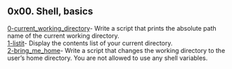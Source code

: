 ## 0x00. Shell, basics
[0-current_working_directory](https://github.com/dailyheal/alx-system_engineering-devops/blob/master/0x00-shell_basics/0-current_working_directory)- Write a script that prints the absolute path name of the current working directory.<br />
[1-listit](https://github.com/dailyheal/alx-system_engineering-devops/blob/master/0x00-shell_basics/1-listit)- Display the contents list of your current directory. <br/>
[2-bring_me_home](https://github.com/dailyheal/alx-system_engineering-devops/blob/master/0x00-shell_basics/2-bring_me_home)- Write a script that changes the working directory to the user’s home directory. You are not allowed to use any shell variables.
